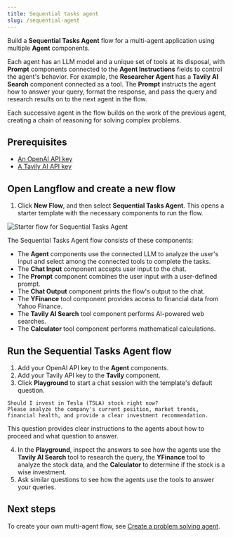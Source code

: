 ```yaml
---
title: Sequential tasks agent
slug: /sequential-agent
---
```


Build a **Sequential Tasks Agent** flow for a multi-agent application using multiple **Agent** components.

Each agent has an LLM model and a unique set of tools at its disposal, with **Prompt** components connected to the **Agent Instructions** fields to control the agent's behavior. For example, the **Researcher Agent** has a **Tavily AI Search** component connected as a tool. The **Prompt** instructs the agent how to answer your query, format the response, and pass the query and research results on to the next agent in the flow.

Each successive agent in the flow builds on the work of the previous agent, creating a chain of reasoning for solving complex problems.

## Prerequisites
- [An OpenAI API key](https://platform.openai.com/)
- [A Tavily AI API key](https://www.tavily.com/)

## Open Langflow and create a new flow

1. Click **New Flow**, and then select **Sequential Tasks Agent**.
This opens a starter template with the necessary components to run the flow.

![Starter flow for Sequential Tasks Agent](/img/starter-flow-sequential-agent.png)

The Sequential Tasks Agent flow consists of these components:

* The **Agent** components use the connected LLM to analyze the user's input and select among the connected tools to complete the tasks.
* The **Chat Input** component accepts user input to the chat.
* The **Prompt** component combines the user input with a user-defined prompt.
* The **Chat Output** component prints the flow's output to the chat.
* The **YFinance** tool component provides access to financial data from Yahoo Finance.
* The **Tavily AI Search** tool component performs AI-powered web searches.
* The **Calculator** tool component performs mathematical calculations.

## Run the Sequential Tasks Agent flow

1. Add your OpenAI API key to the **Agent** components.
2. Add your Tavily API key to the **Tavily** component.
3. Click **Playground** to start a chat session with the template's default question.

```plain
Should I invest in Tesla (TSLA) stock right now?
Please analyze the company's current position, market trends,
financial health, and provide a clear investment recommendation.
```

This question provides clear instructions to the agents about how to proceed and what question to answer.

4. In the **Playground**, inspect the answers to see how the agents use the **Tavily AI Search** tool to research the query, the **YFinance** tool to analyze the stock data, and the **Calculator** to determine if the stock is a wise investment.
5. Ask similar questions to see how the agents use the tools to answer your queries.

## Next steps

To create your own multi-agent flow, see [Create a problem solving agent](/agents-tool-calling-agent-component).